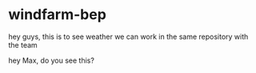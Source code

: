 # windfarm-bep

hey guys, this is to see weather we can work in the same repository with the team

hey Max, do you see this?

